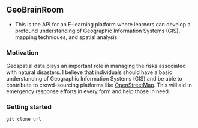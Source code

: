 ## GeoBrainRoom

* This is the API for an E-learning platform where learners can develop a profound understanding of Geographic
  Information Systems (GIS), mapping techniques, and spatial analysis.

### Motivation
Geospatial data plays an important role in managing the risks associated with natural disasters. 
I believe that individuals should have a basic understanding of Geographic Information Systems (GIS) 
and be able to contribute to crowd-sourcing platforms like <a href="https://www.openstreetmap.org/#map=6/-13.277/34.295">OpenStreetMap</a>. This will aid in emergency 
response efforts in every form and help those in need.

### Getting started
    git clone url

    
